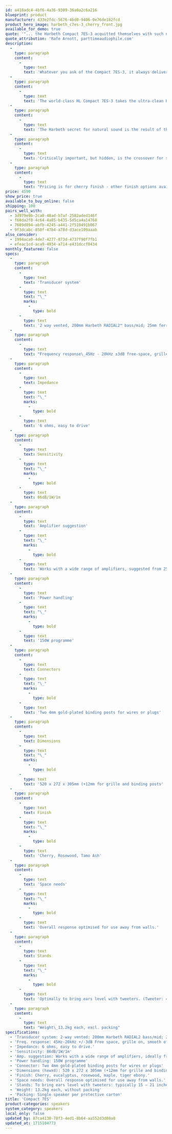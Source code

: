 ```yaml
---
id: a418adc4-4bf6-4a36-9309-36a0a2c6a216
blueprint: product
manufacturer: 433e2fdc-5676-4bd0-9406-0e76de182fcd
product_hero_image: harbeth_c7es-3_cherry_front.jpg
available_for_demo: true
quote: '"... the Harbeth Compact 7ES-3 acquitted themselves with such nimbleness, musicality, excellent 3D sound-staging, honest translating abilities, and timbral accuracy that there was no way I couldn’t award them an Editor’s Choice Award."'
quote_attribution: 'Rafe Arnott, parttimeaudiophile.com'
description:
  -
    type: paragraph
    content:
      -
        type: text
        text: 'Whatever you ask of the Compact 7ES-3, it always delivers: perfectly. The clarity is spellbinding and brings the ‘magic carpet ride’ experience to the listening room in a medium-sized enclosure.'
  -
    type: paragraph
    content:
      -
        type: text
        text: 'The world-class HL Compact 7ES-3 takes the ultra-clean Harbeth-exclusive RADIAL2 cone technology to another performance level. This medium-sized loudspeaker combines natural sound with a flair for reproducing any and every type of music.'
  -
    type: paragraph
    content:
      -
        type: text
        text: 'The Harbeth secret for natural sound is the result of the meticulous attention to detail.'
  -
    type: paragraph
    content:
      -
        type: text
        text: 'Critically important, but hidden, is the crossover for seamless integration of the drive units across a wider horizontal and vertical arc meaning that the Compact 7ES-3 is far less critical of stand height than many speakers of this size.'
  -
    type: paragraph
    content:
      -
        type: text
        text: "Pricing is for cherry finish - other finish options available for an additional upcharge.\_\_"
price: 4590
show_price: true
available_to_buy_online: false
shipping: 100
pairs_well_with:
  - 3d979e9b-2ca0-48ad-b7af-2582aded146f
  - f68da2f0-4c64-4a85-b435-5d5ca4a14768
  - 7689d894-abfb-4245-a441-2f519491b067
  - 9f3dcabc-850f-47b4-a78d-d3ace109aaab
also_consider:
  - 1994aca0-4de7-4277-873d-4737f90f7fb1
  - efeac1cd-aca9-4934-a714-e431dccf0434
monthly_featuree: false
specs:
  -
    type: paragraph
    content:
      -
        type: text
        text: 'Transducer system'
      -
        type: text
        text: "\_"
        marks:
          -
            type: bold
      -
        type: text
        text: '2 way vented, 200mm Harbeth RADIAL2™ bass/mid; 25mm ferro-cooled tweeter'
  -
    type: paragraph
    content:
      -
        type: text
        text: "Frequency response\_45Hz - 20kHz ±3dB free-space, grille on, smooth off-axis response"
  -
    type: paragraph
    content:
      -
        type: text
        text: Impedance
      -
        type: text
        text: "\_"
        marks:
          -
            type: bold
      -
        type: text
        text: '6 ohms, easy to drive'
  -
    type: paragraph
    content:
      -
        type: text
        text: Sensitivity
      -
        type: text
        text: "\_"
        marks:
          -
            type: bold
      -
        type: text
        text: 86dB/1W/1m
  -
    type: paragraph
    content:
      -
        type: text
        text: 'Amplifier suggestion'
      -
        type: text
        text: "\_"
        marks:
          -
            type: bold
      -
        type: text
        text: 'Works with a wide range of amplifiers, suggested from 25W/channel'
  -
    type: paragraph
    content:
      -
        type: text
        text: 'Power handling'
      -
        type: text
        text: "\_"
        marks:
          -
            type: bold
      -
        type: text
        text: '150W programme'
  -
    type: paragraph
    content:
      -
        type: text
        text: Connectors
      -
        type: text
        text: "\_"
        marks:
          -
            type: bold
      -
        type: text
        text: 'Two 4mm gold-plated binding posts for wires or plugs'
  -
    type: paragraph
    content:
      -
        type: text
        text: Dimensions
      -
        type: text
        text: "\_"
        marks:
          -
            type: bold
      -
        type: text
        text: '520 x 272 x 305mm (+12mm for grille and binding posts'
  -
    type: paragraph
    content:
      -
        type: text
        text: Finish
      -
        type: text
        text: "\_"
        marks:
          -
            type: bold
      -
        type: text
        text: 'Cherry, Rosewood, Tamo Ash'
  -
    type: paragraph
    content:
      -
        type: text
        text: 'Space needs'
      -
        type: text
        text: "\_"
        marks:
          -
            type: bold
      -
        type: text
        text: 'Overall response optimised for use away from walls.'
  -
    type: paragraph
    content:
      -
        type: text
        text: Stands
      -
        type: text
        text: "\_"
        marks:
          -
            type: bold
      -
        type: text
        text: 'Optimally to bring ears level with tweeters. (Tweeter: 440mm up from cabinet base)'
  -
    type: paragraph
    content:
      -
        type: text
        text: "Weight\_13.2kg each, excl. packing"
specifications:
  - 'Transducer system: 2-way vented: 200mm Harbeth RADIAL2 bass/mid; 25mm Ferro-cooled dome tweeter with HexGrille'
  - 'Freq. response: 45Hz-20kHz +/-3dB Free space, grille on, smooth off-axis response'
  - 'Impedance: 6 ohms, easy to drive.'
  - 'Sensitivity: 86dB/1W/1m'
  - 'Amp. suggestion: Works with a wide range of amplifiers, ideally from 25W/channel.'
  - 'Power handling: 150W programme'
  - 'Connector: Two 4mm gold-plated binding posts for wires or plugs'
  - 'Dimensions (hxwxd): 520 x 272 x 305mm (+12mm for grille and binding posts)'
  - 'Finish: Cherry, eucalyptus, rosewood, maple, tiger ebony.'
  - 'Space needs: Overall response optimised for use away from walls.'
  - 'Stands: To bring ears level with tweeters: typically 15 – 21 inches. (Tweeter: 440mm up from cabinet base)'
  - 'Weight: 13.2kg each, without packing'
  - 'Packing: Single speaker per protective carton'
title: 'Compact 7ES'
product-categories: speakers
system_category: speakers
local_only: false
updated_by: 87ca4130-78f3-4ed1-8b64-aa552d3d08a8
updated_at: 1715104773
---
```

